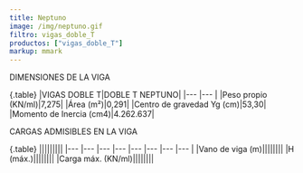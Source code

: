 ```yaml
---
title: Neptuno
image: /img/neptuno.gif
filtro: vigas_doble_T
productos: ["vigas_doble_T"]
markup: mmark
---
```


DIMENSIONES DE LA VIGA

{.table}
|VIGAS DOBLE T|DOBLE T NEPTUNO|
|--- |--- |
|Peso propio (KN/ml)|7,275|
|Área (m²)|0,291|
|Centro de gravedad Yg (cm)|53,30|
|Momento de Inercia (cm4)|4.262.637|


CARGAS ADMISIBLES EN LA VIGA

{.table}
|||||||||
|--- |--- |--- |--- |--- |--- |--- |--- |
|Vano de viga (m)||||||||
|H (máx.)||||||||
|Carga máx. (KN/ml)||||||||
